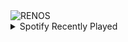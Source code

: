 <div align="justify">
<picture>
    <source media="(prefers-color-scheme: dark)" srcset="https://i.ibb.co/VwjxKwQ/output-gif.gif">
    <source media="(prefers-color-scheme: light)" srcset="https://i.ibb.co/VwjxKwQ/output-gif.gif">
    <img alt="RENOS" src="https://i.ibb.co/VwjxKwQ/output-gif.gif">
</picture>
<details>
<summary>Spotify Recently Played</summary>
<img src="https://spotify-recently-played-readme.vercel.app/api?user=31d6d6zerc5ct6kck32na2ozsqf4&unique=1&width=400" alt="Spotify" />
</details>
</div>

<!-- Image deletion URL: https://ibb.co/jJ6zpJW/120492072d8c9ff1fdec086bc7942a0b -->